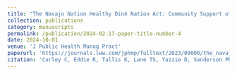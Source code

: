 ```yaml
---
title: "The Navajo Nation Healthy Diné Nation Act: Community Support of a 2% Tax on Unhealthy Foods"
collection: publications
category: manuscripts
permalink: /publication/2024-02-17-paper-title-number-4
date: 2024-10-01
venue: 'J Public Health Manag Pract'
paperurl: 'https://journals.lww.com/jphmp/fulltext/2023/09000/the_navajo_nation_healthy_din__nation_act_.4.aspx#:~:text=Context%3A,for%20common%20nutrition%2Drelated%20conditions.' 
citation: 'Curley C, Eddie R, Tallis K, Lane TS, Yazzie D, Sanderson PR, Lorts C, Shin S, Behrens TK, George C, Antone-Nez R, Ashley C, de Heer HD. (2023). &quot;The Navajo Nation Healthy Diné Nation Act: Community Support of a 2% Tax on Unhealthy Foods.&quot; <i>J Public Health Manag Pract.</i>. 29(5):622-632.'
--- 
```

